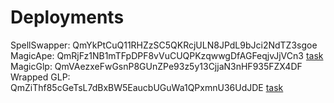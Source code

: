 # Deployments

SpellSwapper: QmYkPtCuQ11RHZzSC5QKRcjULN8JPdL9bJci2NdTZ3sgoe
MagicApe: QmRjFz1NB1mTFpDPF8vVuCUQPKzqwwgDfAGFeqjvJjVCn3 [task](https://beta.app.gelato.network/task/0x3dad2bfbb40b85778cb92d62035e8eded702b3e83db02539d5a1e4f46b7f0206?chainId=1)
MagicGlp: QmVAezxeFwGsnP8GUnZPe93z5y13CjjaN3nHF935FZX4DF
Wrapped GLP: QmZiThf85cGeTsL7dBxBW5EaucbUGuWa1QPxmnU36UdJDE [task](https://beta.app.gelato.network/task/0x7b689ce2ec1c34ad394f39d895a185725945a52d3d6294cda05242c362c043a8?chainId=42161)